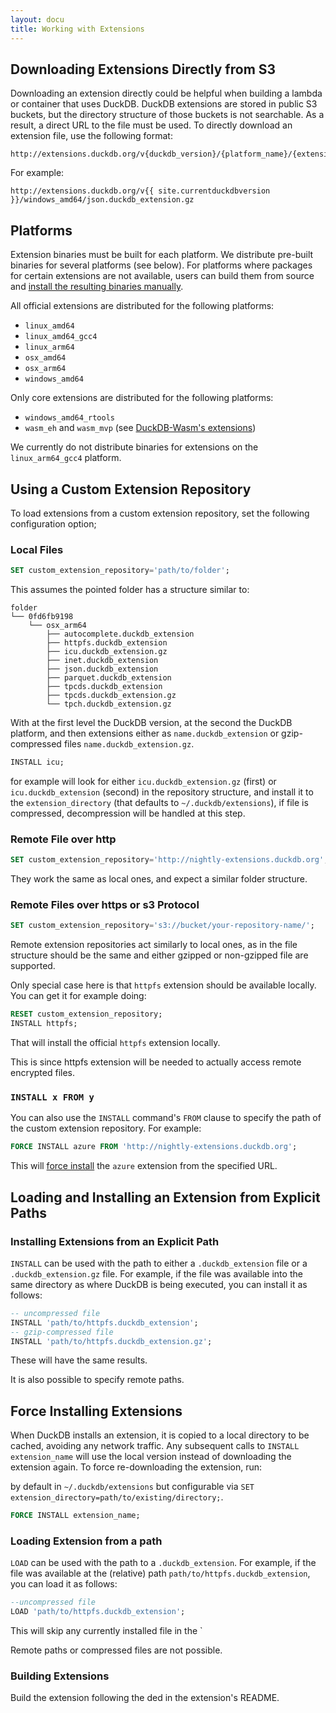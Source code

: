 ```yaml
---
layout: docu
title: Working with Extensions
---
```


## Downloading Extensions Directly from S3

Downloading an extension directly could be helpful when building a lambda or container that uses DuckDB.
DuckDB extensions are stored in public S3 buckets, but the directory structure of those buckets is not searchable. 
As a result, a direct URL to the file must be used. 
To directly download an extension file, use the following format:  

```text
http://extensions.duckdb.org/v{duckdb_version}/{platform_name}/{extension_name}.duckdb_extension.gz
```

For example:

```text
http://extensions.duckdb.org/v{{ site.currentduckdbversion }}/windows_amd64/json.duckdb_extension.gz
```

## Platforms

Extension binaries must be built for each platform. We distribute pre-built binaries for several platforms (see below).
For platforms where packages for certain extensions are not available, users can build them from source and [install the resulting binaries manually](#installing-extensions-from-an-explicit-path).

All official extensions are distributed for the following platforms:

* `linux_amd64`
* `linux_amd64_gcc4`
* `linux_arm64`
* `osx_amd64`
* `osx_arm64`
* `windows_amd64`

Only core extensions are distributed for the following platforms:

* `windows_amd64_rtools`
* `wasm_eh` and `wasm_mvp` (see [DuckDB-Wasm's extensions](../api/wasm/extensions))

We currently do not distribute binaries for extensions on the `linux_arm64_gcc4` platform.

## Using a Custom Extension Repository

To load extensions from a custom extension repository, set the following configuration option;

### Local Files

```sql
SET custom_extension_repository='path/to/folder';
```

This assumes the pointed folder has a structure similar to:

```text
folder
└── 0fd6fb9198
    └── osx_arm64
        ├── autocomplete.duckdb_extension
        ├── httpfs.duckdb_extension
        ├── icu.duckdb_extension.gz
        ├── inet.duckdb_extension
        ├── json.duckdb_extension
        ├── parquet.duckdb_extension
        ├── tpcds.duckdb_extension
        ├── tpcds.duckdb_extension.gz
        └── tpch.duckdb_extension.gz
```

With at the first level the DuckDB version, at the second the DuckDB platform, and then extensions either as `name.duckdb_extension` or gzip-compressed files `name.duckdb_extension.gz`.

```sql
INSTALL icu;
```
for example will look for either `icu.duckdb_extension.gz` (first) or `icu.duckdb_extension` (second) in the repository structure, and install it to the `extension_directory` (that defaults to `~/.duckdb/extensions`), if file is compressed, decompression will be handled at this step.

### Remote File over http

```sql
SET custom_extension_repository='http://nightly-extensions.duckdb.org';
```

They work the same as local ones, and expect a similar folder structure.

### Remote Files over https or s3 Protocol

```sql
SET custom_extension_repository='s3://bucket/your-repository-name/';
```

Remote extension repositories act similarly to local ones, as in the file structure should be the same and either gzipped or non-gzipped file are supported.

Only special case here is that `httpfs` extension should be available locally. You can get it for example doing:

```sql
RESET custom_extension_repository;
INSTALL httpfs;
```

That will install the official `httpfs` extension locally.

This is since httpfs extension will be needed to actually access remote encrypted files.

### `INSTALL x FROM y`

You can also use the `INSTALL` command's `FROM` clause to specify the path of the custom extension repository. For example:

```sql
FORCE INSTALL azure FROM 'http://nightly-extensions.duckdb.org';
```

This will [force install](#force-installing-extensions) the `azure` extension from the specified URL.

## Loading and Installing an Extension from Explicit Paths

### Installing Extensions from an Explicit Path

`INSTALL` can be used with the path to either a `.duckdb_extension` file or a `.duckdb_extension.gz` file.
For example, if the file was available into the same directory as where DuckDB is being executed, you can install it as follows:

```sql
-- uncompressed file
INSTALL 'path/to/httpfs.duckdb_extension';
-- gzip-compressed file
INSTALL 'path/to/httpfs.duckdb_extension.gz';
```

These will have the same results.

It is also possible to specify remote paths.

## Force Installing Extensions

When DuckDB installs an extension, it is copied to a local directory to be cached, avoiding any network traffic.
Any subsequent calls to `INSTALL extension_name` will use the local version instead of downloading the extension again. To force re-downloading the extension, run:

 by default in `~/.duckdb/extensions` but configurable via `SET extension_directory=path/to/existing/directory;`.

```sql
FORCE INSTALL extension_name;
```

### Loading Extension from a path

`LOAD` can be used with the path to a `.duckdb_extension`.
For example, if the file was available at the (relative) path `path/to/httpfs.duckdb_extension`, you can load it as follows:

```sql
--uncompressed file
LOAD 'path/to/httpfs.duckdb_extension';
```

This will skip any currently installed file in the `

Remote paths or compressed files are not possible.

### Building Extensions

Build the extension following the ded in the extension's README.
